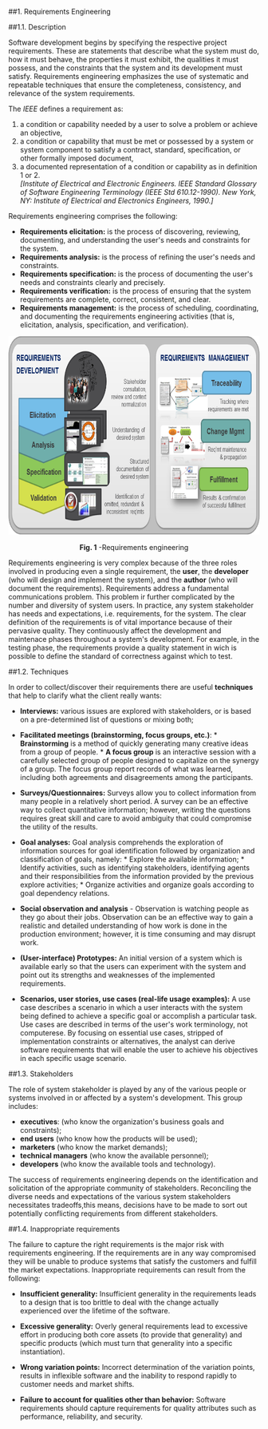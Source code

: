 ##1. Requirements Engineering

<!-- serve só para contextualizar -->

##1.1. Description

Software development begins by specifying the respective project requirements. These are statements that describe what the system must do, how it must behave, the properties it must exhibit, the qualities it must possess, and the constraints that the system and its development must satisfy. Requirements engineering emphasizes the use of systematic and repeatable techniques that ensure the completeness, consistency, and relevance of the system requirements. 

The *IEEE* defines a requirement as:    

1. a condition or capability needed by a user to solve a problem or achieve an objective,
2. a condition or capability that must be met or possessed by a system or system component to satisfy a contract, standard, specification, or other formally imposed document,
3. a documented representation of a condition or capability as in definition 1 or 2.    
*[Institute of Electrical and Electronic Engineers. IEEE Standard Glossary of Software Engineering Terminology (IEEE Std 610.12-1990). New York, NY: Institute of Electrical and Electronics Engineers, 1990.]*


Requirements engineering comprises the following:
* **Requirements elicitation:** is the process of discovering, reviewing, documenting, and understanding the user's needs and constraints for the system.
* **Requirements analysis:** is the process of refining the user's needs and constraints.
* **Requirements specification:** is the process of documenting the user's needs and constraints clearly and precisely.
* **Requirements verification:** is the process of ensuring that the system requirements are complete, correct, consistent, and clear.
* **Requirements management:** is the process of scheduling, coordinating, and documenting the requirements engineering activities (that is, elicitation, analysis, specification, and verification).

<p align="center">
  <img src="images/requirements_new.png" width="700" height="398">
  <span class="caption">
        <p align="center"><b>Fig. 1</b> -Requirements engineering</p>
        </span>
</p>

Requirements engineering is very complex because of the three roles involved in producing even a single requirement,
the **user**, the **developer** (who will design and implement the system), and the **author** (who will document the requirements). Requirements address a fundamental communications problem. This problem ir further complicated by the number and diversity of system users. In practice, any system stakeholder has needs and expectations, i.e. requirements, for the system.  The clear definition of the requirements is of vital importance because of their pervasive quality. They continuously affect the development and maintenace phases throughout a system's development. For example, in the testing phase, the requirements provide a quality statement in wich is possible to define the standard of correctness against which to test.

##1.2. Techniques

In order to collect/discover their requirements there are useful **techniques** that help to clarify what the client really wants:

* **Interviews:** various issues are explored with stakeholders, or is based on a pre-determined list of questions or mixing both;

* **Facilitated meetings (brainstorming, focus groups, etc.)**:
      * **Brainstorming** is a method of quickly generating many creative ideas from a group of people.
      * **A focus group** is an interactive session with a carefully selected group of people designed to capitalize on the synergy of a group. The focus group report records of what was learned, including both agreements and disagreements among the participants.

* **Surveys/Questionnaires:** Surveys allow you to collect information from many people in a relatively short period. A survey can be an effective way to collect quantitative information; however, writing the questions requires great skill and care to avoid ambiguity that could compromise the utility of the results.

* **Goal analyses:** Goal analysis comprehends the exploration of information sources for goal identification followed by organization and classification of goals, namely:
      * Explore the available information;
      * Identify activities, such as identifying stakeholders, identifying agents and their responsibilities from the information provided by the previous explore activities;
      * Organize activities and organize goals according to goal dependency relations.

* **Social observation and analysis** - Observation is watching people as they go about their jobs. Observation can be an effective way to gain a realistic and detailed understanding of how work is done in the production environment; however, it is time consuming and may disrupt work.

* **(User-interface) Prototypes:** An initial version of a system which is available early so that the users can experiment with the system and point out its strengths and weaknesses of the implemented requirements.

* **Scenarios, user stories, use cases (real-life usage examples):** A use case describes a scenario in which a user interacts with the system being defined to achieve a specific goal or accomplish a particular task. Use cases are described in terms of the user's work terminology, not computerese. By focusing on essential use cases, stripped of implementation constraints or alternatives, the analyst can derive software requirements that will enable the user to achieve his objectives in each specific usage scenario. 


##1.3. Stakeholders

The role of system stakeholder is played by any of the various people or systems involved in or affected by a system's development. This group includes:
* **executives**: (who know the organization's business goals and constraints);
* **end users** (who know how the products will be used);
* **marketers** (who know the market demands);
* **technical managers** (who know the available personnel);
* **developers** (who know the available tools and technology). 

The success of requirements engineering depends on the identification and solicitation of the appropriate community of stakeholders. Reconciling the diverse needs and expectations of the various system stakeholders necessitates tradeoffs,this means, decisions have to be made to sort out potentially conflicting requirements from different stakeholders.

##1.4. Inappropriate requirements

The failure to capture the right requirements is the major risk with requirements engineering. If the requirements are in any way compromised they will be unable to produce systems that satisfy the customers and fulfill the market expectations. 
Inappropriate requirements can result from the following:
    
* **Insufficient generality:** Insufficient generality in the requirements leads to a design that is too brittle to deal with the change actually experienced over the lifetime of the software.    

* **Excessive generality:** Overly general requirements lead to excessive effort in producing both core assets (to provide that generality) and specific products (which must turn that generality into a specific instantiation).    

* **Wrong variation points:** Incorrect determination of the variation points, results in inflexible software and the inability to respond rapidly to customer needs and market shifts.    

* **Failure to account for qualities other than behavior:** Software requirements should capture requirements for quality attributes such as performance, reliability, and security.

